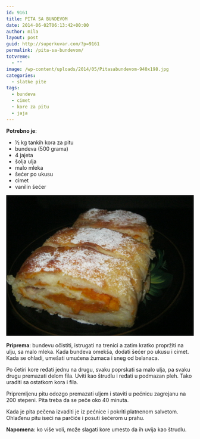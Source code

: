 ```yaml
---
id: 9161
title: PITA SA BUNDEVOM
date: 2014-06-02T06:13:42+00:00
author: mila
layout: post
guid: http://superkuvar.com/?p=9161
permalink: /pita-sa-bundevom/
totvreme:
  - ""
image: /wp-content/uploads/2014/05/Pitasabundevom-940x198.jpg
categories:
  - slatke pite
tags:
  - bundeva
  - cimet
  - kore za pitu
  - jaja
---
```

**Potrebno je**:

  * ½ kg tankih kora za pitu
  * bundeva (500 grama)
  * 4 jajeta
  * šolja ulja
  * malo mleka
  * šećer po ukusu
  * cimet
  * vanilin šećer

![<img class="alignnone size-medium wp-image-9162" src="/wp-content/uploads/2014/05/Pitasabundevom-1024x768.jpg" alt="Pitasabundevom" width="300" height="225" />](/wp-content/uploads/2014/05/Pitasabundevom.jpg)

**Priprema**: bundevu očistiti, istrugati na trenici a zatim kratko propržiti na ulju, sa malo mleka. Kada bundeva omekša, dodati šećer po ukusu i cimet. Kada se ohladi, umešati umućena žumaca i sneg od belanaca.

Po četiri kore ređati jednu na drugu, svaku poprskati sa malo ulja, pa svaku drugu premazati delom fila. Uviti kao štrudlu i ređati u podmazan pleh. Tako uraditi sa ostatkom kora i fila.

Pripremljenu pitu odozgo premazati uljem i staviti u pećnicu zagrejanu na 200 stepeni. Pita treba da se peče oko 40 minuta.

Kada je pita pečena izvaditi je iz pećnice i pokriti platnenom salvetom. Ohlađenu pitu iseći na parčiće i posuti šećerom u prahu.

**Napomena**:   ko više voli, može slagati kore umesto da ih uvija kao štrudlu.